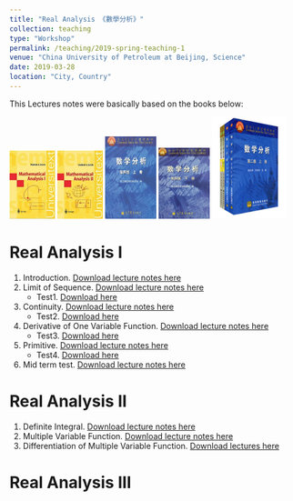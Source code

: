 ```yaml
---
title: "Real Analysis 《數學分析》"
collection: teaching
type: "Workshop"
permalink: /teaching/2019-spring-teaching-1
venue: "China University of Petroleum at Beijing, Science"
date: 2019-03-28
location: "City, Country"
---
```


This Lectures notes were basically based on the books below:

<img src="../images/zorich1.png" width = "80" height = "120">
<img src="../images/zorich2.png" width = "80" height = "120">
<img src="../images/huadongtext1.png" width = "90" height = "145">
<img src="../images/huadongtext2.png" width = "90" height = "125">
<img src="../images/fudantext.png" width = "130" height = "180">


Real Analysis I
======
1. Introduction.
[Download lecture notes here](http://wuguoning.github.io/files/introduction.pdf)
2. Limit of Sequence.
[Download lecture notes here](http://wuguoning.github.io/files/limits.pdf)
    * Test1. 
[Download here](http://wuguoning.github.io/files/test1.pdf)
3. Continuity.
[Download lecture notes here](http://wuguoning.github.io/files/continuity.pdf)
    * Test2.
[Download here](http://wuguoning.github.io/files/test2.pdf)
4. Derivative of One Variable Function.
[Download lecture notes here](http://wuguoning.github.io/files/derivative.pdf)
    * Test3. 
[Download here](http://wuguoning.github.io/files/test3.pdf)
5. Primitive.
[Download lecture notes here](http://wuguoning.github.io/files/primitive.pdf)
    * Test4. 
[Download here](http://wuguoning.github.io/files/test4.pdf)
6. Mid term test.
[Download lecture notes here](http://wuguoning.github.io/files/midtermtest18-19-1.pdf)

Real Analysis II
======
1. Definite Integral.
[Download lecture notes here](http://wuguoning.github.io/files/integral.pdf)
2. Multiple Variable Function.
[Download lecture notes here](http://wuguoning.github.io/files/mul_var_fun.pdf)
2. Differentiation of Multiple Variable Function.
[Download lectures here](http://wuguoning.github.io/files/diff_multi_var.pdf)

Real Analysis III
======


